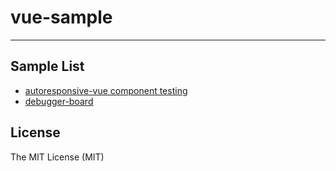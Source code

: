 # vue-sample

---

## Sample List

- [autoresponsive-vue component testing](//github.com/xudafeng/autoresponsive-vue)
- [debugger-board](//github.com/macacajs/debugger-board)

## License

The MIT License (MIT)
